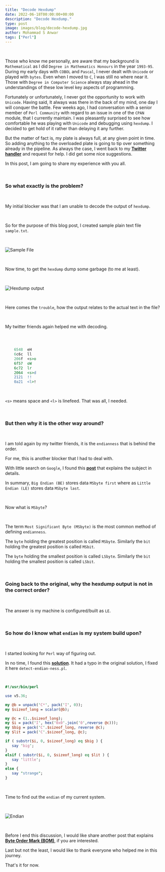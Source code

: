 ```yaml
---
title: "Decode Hexdump"
date: 2022-06-18T00:00:00+00:00
description: "Decode Hexdump."
type: post
image: images/blog/decode-hexdump.jpg
author: Mohammad S Anwar
tags: ["Perl"]
---
```


<br>

Those who know me personally, are aware that my background is `Mathematical` as I did `Degree in Mathematics Honours` in the year `1993-95`. During my early days with `COBOL` and `Pascal`, I never dealt with `Unicode` or played with `bytes`. Even when I moved to `C`, I was still no where near it. Those with `Degree in Computer Science` always stay ahead in the understandings of these low level key aspects of programming.

Fortunately or unfortunately, I never got the opportunity to work with `Unicode`. Having said, It always was there in the back of my mind, one day I will conquer the battle. Few weeks ago, I had conversation with a senior member of `Perl Community` with regard to an issue in one of the `CPAN` module, that I currently maintain. I was pleasantly surprised to see how comfortable he was playing with `Unicode` and debugging using `hexdump`. I decided to get hold of it rather than delaying it any further.

But the matter of fact is, my plate is always full, at any given point in time. So adding anything to the overloaded plate is going to tip over something already in the pipeline. As always the case, I went back to my [**Twitter handler**](https://twitter.com/cpan_author) and request for help. I did get some nice suggestions.

In this post, I am going to share my experience with you all.

<br>

### So what exactly is the problem?

<br>

My initial blocker was that I am unable to decode the output of `hexdump`.

<br>

So for the purpose of this blog post, I created sample plain text file `sample.txt`.

<br>

![Sample File](/images/blog/dh-1.png)

<br>

Now time, to get the `hexdump` dump some garbage (to me at least).

<br>

![Hexdump output](/images/blog/dh-2.png)

<br>

Here comes the `trouble`, how the output relates to the actual text in the file?

<br>

My twitter friends again helped me with decoding.

<br>

```perl

    6548  eH
    6c6c  ll
    206f  <s>o
    6f57  oW
    6c72  lr
    2064  <s>d
    2121  !!
    0a21  <l>!

```

<br>

`<s>` means space and `<l>` is linefeed. That was all, I needed.

<br>

### But then why it is the other way around?

<br>

I am told again by my twitter friends, it is the `endianness` that is behind the order.

For me, this is another blocker that I had to deal with.

With little search on `Google`, I found this [**post**](https://www.freecodecamp.org/news/what-is-endianness-big-endian-vs-little-endian) that explains the subject in details.

In summary, `Big Endian (BE)` stores data `MSbyte first` where as `Little Endian (LE)` stores data `MSbyte last`.

<br>

Now what is `MSbyte`?

<br>

The term `Most Significant Byte (MSbyte)` is the most common method of defining `endianness`.

The `byte` holding the greatest position is called `MSbyte`. Similarly the `bit` holding the greatest position is called `MSbit`.

The `byte` holding the smallest position is called `LSbyte`. Similarly the `bit` holding the smallest position is called `LSbit`.

<br>

### Going back to the original, why the hexdump output is not in the correct order?

<br>

The answer is my machine is configured/built as `LE`.

<br>

### So how do I know what `endian` is my system build upon?

<br>

I started looking for `Perl` way of figuring out.

In no time, I found this [**solution**](https://www.perlmonks.org/?node_id=102506). It had a typo in the original solution, I fixed it here `detect-endian-ness.pl`.

<br>

```perl
#!/usr/bin/perl

use v5.36;

my @b = unpack('C*', pack('I', 0));
my $sizeof_long = scalar(@b);

my @c = (1..$sizeof_long);
my $i = pack('I', hex('0x0'.join('0',reverse @c)));
my $big = pack('C'.$sizeof_long, reverse @c);
my $lit = pack('C'.$sizeof_long, @c);

if ( substr($i, 0, $sizeof_long) eq $big ) {
   say 'big';
}
elsif ( substr($i, 0, $sizeof_long) eq $lit ) {
   say 'little';
}
else {
   say "strange";
}
```

<br>

Time to find out the `endian` of my current system.

<br>

![Endian](/images/blog/dh-3.png)

<br>

Before I end this discussion, I would like share another post that explains [**Byte Order Mark (BOM)**](https://www.ionos.co.uk/digitalguide/websites/web-development/byte-order-mark), if you are interested.

Last but not the least, I would like to thank everyone who helped me in this journey.

That's it for now.
